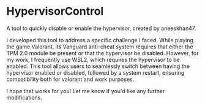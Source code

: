 # HypervisorControl

A tool to quickly disable or enable the hypervisor, created by aneeskhan47.

I developed this tool to address a specific challenge I faced. While playing the game Valorant, its Vanguard anti-cheat system requires that either the TPM 2.0 module be present or that the hypervisor be disabled. However, for my work, I frequently use WSL2, which requires the hypervisor to be enabled. This tool allows users to seamlessly switch between having the hypervisor enabled or disabled, followed by a system restart, ensuring compatibility both for valorant and work purposes.

I hope that works for you! Let me know if you'd like any further modifications.
